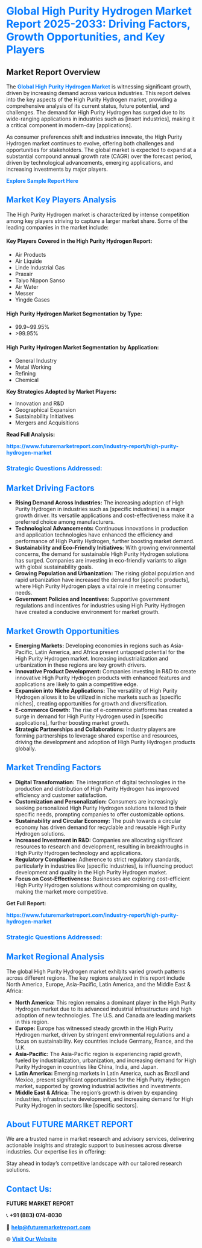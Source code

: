 <h1 style="color: #007BFF;">Global High Purity Hydrogen Market Report 2025-2033: Driving Factors, Growth Opportunities, and Key Players</h1>

<section id="overview">
<h2>Market Report Overview</h2>
<p>The <a href="https://www.futuremarketreport.com/industry-report/high-purity-hydrogen-market" style="color: #007BFF; text-decoration: none;"><strong>Global High Purity Hydrogen Market</strong></a> is witnessing significant growth, driven by increasing demand across various industries. This report delves into the key aspects of the High Purity Hydrogen market, providing a comprehensive analysis of its current status, future potential, and challenges. The demand for High Purity Hydrogen has surged due to its wide-ranging applications in industries such as [insert industries], making it a critical component in modern-day [applications].</p>
<p>As consumer preferences shift and industries innovate, the High Purity Hydrogen market continues to evolve, offering both challenges and opportunities for stakeholders. The global market is expected to expand at a substantial compound annual growth rate (CAGR) over the forecast period, driven by technological advancements, emerging applications, and increasing investments by major players.</p>
</section>

<section id="overview">
<p><a href="https://www.futuremarketreport.com/request-sample/reportId=30747" style="color: #007BFF; text-decoration: none;"><strong>Explore Sample Report Here</strong></a></p>
</section>

<section id="key-players">
<h2 style="color: #007BFF;">Market Key Players Analysis</h2>
<p>The High Purity Hydrogen market is characterized by intense competition among key players striving to capture a larger market share. Some of the leading companies in the market include:</p>
<h4>Key Players Covered in the High Purity Hydrogen Report:</h4>
<ul><li>Air Products</li><li>Air Liquide</li><li>Linde Industrial Gas</li><li>Praxair</li><li>Taiyo Nippon Sanso</li><li>Air Water</li><li>Messer</li><li>Yingde Gases</li></ul>
<h4>High Purity Hydrogen Market Segmentation by Type:</h4>
<ul><li>99.9~99.95%</li><li>&gt;99.95%</li></ul>

<h4>High Purity Hydrogen Market Segmentation by Application:</h4>
<ul><li>General Industry</li><li>Metal Working</li><li>Refining</li><li>Chemical</li></ul>
<p><strong>Key Strategies Adopted by Market Players:</strong></p>
<ul>
<li>Innovation and R&D</li>
<li>Geographical Expansion</li>
<li>Sustainability Initiatives</li>
<li>Mergers and Acquisitions</li>
</ul>
</section>

<section>
<p><strong>Read Full Analysis: </strong></p><a href="https://www.futuremarketreport.com/industry-report/high-purity-hydrogen-market" style="color: #007BFF; text-decoration: none;"><strong>https://www.futuremarketreport.com/industry-report/high-purity-hydrogen-market</strong></a>
<h3 style="color: #007BFF;">Strategic Questions Addressed:</h3>
</section>

<section id="driving-factors">
<h2 style="color: #007BFF;">Market Driving Factors</h2>
<ul>
<li><strong>Rising Demand Across Industries:</strong> The increasing adoption of High Purity Hydrogen in industries such as [specific industries] is a major growth driver. Its versatile applications and cost-effectiveness make it a preferred choice among manufacturers.</li>
<li><strong>Technological Advancements:</strong> Continuous innovations in production and application technologies have enhanced the efficiency and performance of High Purity Hydrogen, further boosting market demand.</li>
<li><strong>Sustainability and Eco-Friendly Initiatives:</strong> With growing environmental concerns, the demand for sustainable High Purity Hydrogen solutions has surged. Companies are investing in eco-friendly variants to align with global sustainability goals.</li>
<li><strong>Growing Population and Urbanization:</strong> The rising global population and rapid urbanization have increased the demand for [specific products], where High Purity Hydrogen plays a vital role in meeting consumer needs.</li>
<li><strong>Government Policies and Incentives:</strong> Supportive government regulations and incentives for industries using High Purity Hydrogen have created a conducive environment for market growth.</li>
</ul>
</section>

<section id="growth-opportunities">
<h2 style="color: #007BFF;">Market Growth Opportunities</h2>
<ul>
<li><strong>Emerging Markets:</strong> Developing economies in regions such as Asia-Pacific, Latin America, and Africa present untapped potential for the High Purity Hydrogen market. Increasing industrialization and urbanization in these regions are key growth drivers.</li>
<li><strong>Innovative Product Development:</strong> Companies investing in R&D to create innovative High Purity Hydrogen products with enhanced features and applications are likely to gain a competitive edge.</li>
<li><strong>Expansion into Niche Applications:</strong> The versatility of High Purity Hydrogen allows it to be utilized in niche markets such as [specific niches], creating opportunities for growth and diversification.</li>
<li><strong>E-commerce Growth:</strong> The rise of e-commerce platforms has created a surge in demand for High Purity Hydrogen used in [specific applications], further boosting market growth.</li>
<li><strong>Strategic Partnerships and Collaborations:</strong> Industry players are forming partnerships to leverage shared expertise and resources, driving the development and adoption of High Purity Hydrogen products globally.</li>
</ul>
</section>

<section id="trending-factors">
<h2 style="color: #007BFF;">Market Trending Factors</h2>
<ul>
<li><strong>Digital Transformation:</strong> The integration of digital technologies in the production and distribution of High Purity Hydrogen has improved efficiency and customer satisfaction.</li>
<li><strong>Customization and Personalization:</strong> Consumers are increasingly seeking personalized High Purity Hydrogen solutions tailored to their specific needs, prompting companies to offer customizable options.</li>
<li><strong>Sustainability and Circular Economy:</strong> The push towards a circular economy has driven demand for recyclable and reusable High Purity Hydrogen solutions.</li>
<li><strong>Increased Investment in R&D:</strong> Companies are allocating significant resources to research and development, resulting in breakthroughs in High Purity Hydrogen technology and applications.</li>
<li><strong>Regulatory Compliance:</strong> Adherence to strict regulatory standards, particularly in industries like [specific industries], is influencing product development and quality in the High Purity Hydrogen market.</li>
<li><strong>Focus on Cost-Effectiveness:</strong> Businesses are exploring cost-efficient High Purity Hydrogen solutions without compromising on quality, making the market more competitive.</li>
</ul>
</section>

<section>
<p><strong>Get Full Report: </strong></p><a href="https://www.futuremarketreport.com/industry-report/high-purity-hydrogen-market" style="color: #007BFF; text-decoration: none;"><strong>https://www.futuremarketreport.com/industry-report/high-purity-hydrogen-market</strong></a>
<h3 style="color: #007BFF;">Strategic Questions Addressed:</h3>
</section>


<section id="regional-analysis">
<h2 style="color: #007BFF;">Market Regional Analysis</h2>
<p>The global High Purity Hydrogen market exhibits varied growth patterns across different regions. The key regions analyzed in this report include North America, Europe, Asia-Pacific, Latin America, and the Middle East & Africa:</p>
<ul>
<li><strong>North America:</strong> This region remains a dominant player in the High Purity Hydrogen market due to its advanced industrial infrastructure and high adoption of new technologies. The U.S. and Canada are leading markets in this region.</li>
<li><strong>Europe:</strong> Europe has witnessed steady growth in the High Purity Hydrogen market, driven by stringent environmental regulations and a focus on sustainability. Key countries include Germany, France, and the U.K.</li>
<li><strong>Asia-Pacific:</strong> The Asia-Pacific region is experiencing rapid growth, fueled by industrialization, urbanization, and increasing demand for High Purity Hydrogen in countries like China, India, and Japan.</li>
<li><strong>Latin America:</strong> Emerging markets in Latin America, such as Brazil and Mexico, present significant opportunities for the High Purity Hydrogen market, supported by growing industrial activities and investments.</li>
<li><strong>Middle East & Africa:</strong> The region’s growth is driven by expanding industries, infrastructure development, and increasing demand for High Purity Hydrogen in sectors like [specific sectors].</li>
</ul>
</section>

<footer>
<h2 style="color: #007BFF;">About FUTURE MARKET REPORT</h2>
<p>We are a trusted name in market research and advisory services, delivering actionable insights and strategic support to businesses across diverse industries. Our expertise lies in offering:</p>

<p>Stay ahead in today’s competitive landscape with our tailored research solutions.</p>

<h2 style="color: #007BFF;">Contact Us:</h2>
<p><strong>FUTURE MARKET REPORT</strong></p>
<p>📞 <strong>+91 (883) 074-8030</strong></p>
<p>📧 <strong><a href="mailto:help@futuremarketreport.com" style="color: #007BFF;">help@futuremarketreport.com</a></strong></p>
<p>🌐 <strong><a href="https://www.futuremarketreport.com/" style="color: #007BFF;">Visit Our Website</a></strong></p>
</footer>
